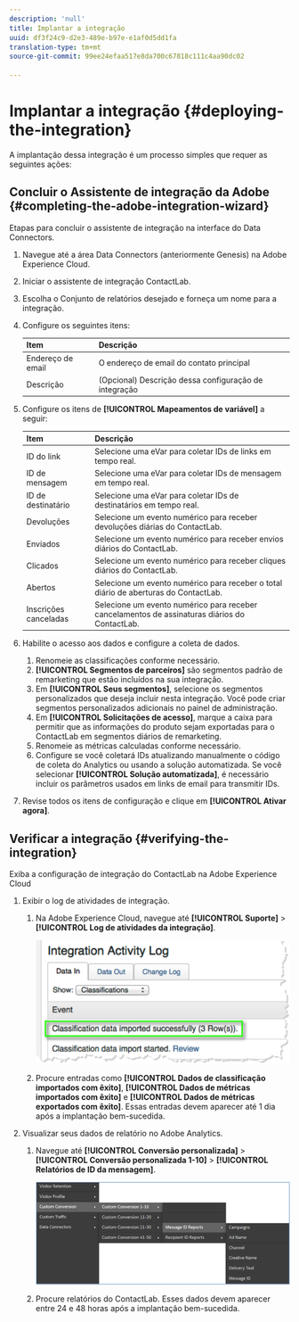 ```yaml
---
description: 'null'
title: Implantar a integração
uuid: df3f24c9-d2e3-489e-b97e-e1af0d5dd1fa
translation-type: tm+mt
source-git-commit: 99ee24efaa517e8da700c67818c111c4aa90dc02

---
```



# Implantar a integração {#deploying-the-integration}

A implantação dessa integração é um processo simples que requer as seguintes ações:

## Concluir o Assistente de integração da Adobe {#completing-the-adobe-integration-wizard}

Etapas para concluir o assistente de integração na interface do Data Connectors.

1. Navegue até a área Data Connectors (anteriormente Genesis) na Adobe Experience Cloud.
1. Iniciar o assistente de integração ContactLab.
1. Escolha o Conjunto de relatórios desejado e forneça um nome para a integração.
1. Configure os seguintes itens:

   | Item | Descrição |
   |---|---|
   | Endereço de email | O endereço de email do contato principal |
   | Descrição | (Opcional) Descrição dessa configuração de integração |

1. Configure os itens de **[!UICONTROL Mapeamentos de variável]** a seguir:

   | Item | Descrição |
   |---|---|
   | ID do link | Selecione uma eVar para coletar IDs de links em tempo real. |
   | ID de mensagem | Selecione uma eVar para coletar IDs de mensagem em tempo real. |
   | ID de destinatário | Selecione uma eVar para coletar IDs de destinatários em tempo real. |
   | Devoluções | Selecione um evento numérico para receber devoluções diárias do ContactLab. |
   | Enviados | Selecione um evento numérico para receber envios diários do ContactLab. |
   | Clicados | Selecione um evento numérico para receber cliques diários do ContactLab. |
   | Abertos | Selecione um evento numérico para receber o total diário de aberturas do ContactLab. |
   | Inscrições canceladas | Selecione um evento numérico para receber cancelamentos de assinaturas diários do ContactLab. |

1. Habilite o acesso aos dados e configure a coleta de dados.
   1. Renomeie as classificações conforme necessário.
   1. **[!UICONTROL Segmentos de parceiros]** são segmentos padrão de remarketing que estão incluídos na sua integração.
   1. Em **[!UICONTROL Seus segmentos]**, selecione os segmentos personalizados que deseja incluir nesta integração. Você pode criar segmentos personalizados adicionais no painel de administração.
   1. Em **[!UICONTROL Solicitações de acesso]**, marque a caixa para permitir que as informações do produto sejam exportadas para o ContactLab em segmentos diários de remarketing.
   1. Renomeie as métricas calculadas conforme necessário.
   1. Configure se você coletará IDs atualizando manualmente o código de coleta do Analytics ou usando a solução automatizada. Se você selecionar **[!UICONTROL Solução automatizada]**, é necessário incluir os parâmetros usados em links de email para transmitir IDs.
1. Revise todos os itens de configuração e clique em **[!UICONTROL Ativar agora]**.

## Verificar a integração {#verifying-the-integration}

Exiba a configuração de integração do ContactLab na Adobe Experience Cloud

1. Exibir o log de atividades de integração.
   1. Na Adobe Experience Cloud, navegue até **[!UICONTROL Suporte]** > **[!UICONTROL Log de atividades da integração]**.

      ![](assets/integration_activity_log.png)

   1. Procure entradas como **[!UICONTROL Dados de classificação importados com êxito]**, **[!UICONTROL Dados de métricas importados com êxito]** e **[!UICONTROL Dados de métricas exportados com êxito]**. Essas entradas devem aparecer até 1 dia após a implantação bem-sucedida.
1. Visualizar seus dados de relatório no Adobe Analytics.
   1. Navegue até **[!UICONTROL Conversão personalizada]** > **[!UICONTROL Conversão personalizada 1-10]** > **[!UICONTROL Relatórios de ID da mensagem]**.

      ![](assets/reporting.png)

   1. Procure relatórios do ContactLab. Esses dados devem aparecer entre 24 e 48 horas após a implantação bem-sucedida.
